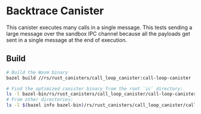Backtrace Canister
================================

This canister executes many calls in a single message. This tests sending a
large message over the sandbox IPC channel because all the payloads get sent in
a single message at the end of execution.

Build
-----

```bash
# Build the Wasm binary
bazel build //rs/rust_canisters/call_loop_canister:call-loop-canister

# Find the optimized canister binary from the root `ic` directory:
ls -l bazel-bin/rs/rust_canisters/call_loop_canister/call-loop-canister.wasm.gz
# From other directories:
ls -l $(bazel info bazel-bin)/rs/rust_canisters/call_loop_canister/call-loop-canister.wasm.gz
```
